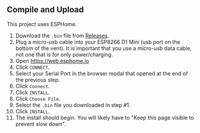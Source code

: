## Compile and Upload
This project uses ESPHome.

1. Download the `.bin` file from [Releases](https://github.com/TonyBrobston/yet-another-smart-vent/releases).
2. Plug a micro-usb cable into your ESP8266 D1 Mini (usb port on the bottom of the vent). It is important that you use a micro-usb data cable, not one that is for only power/charging.
3. Open https://web.esphome.io
4. Click `CONNECT`.
5. Select your Serial Port in the browser modal that opened at the end of the previous step.
6. Click `Connect`.
7. Click `INSTALL`.
8. Click `Choose File`.
9. Select the `.bin` file you downloaded in step #1.
10. Click `INSTALL`.
11. The install should begin. You will likely have to "Keep this page visible to prevent slow down".
